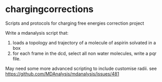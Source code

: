 # chargingcorrections
Scripts and protocols for charging free energies correction project

Write a mdanalysis script that:
1) loads a topology and trajectory of a molecule of aspirin solvated in a box
2) for each frame in the dcd, select all non water molecules, write a pqr file. 

May need some more advanced scripting to include customise radii. see
https://github.com/MDAnalysis/mdanalysis/issues/481

